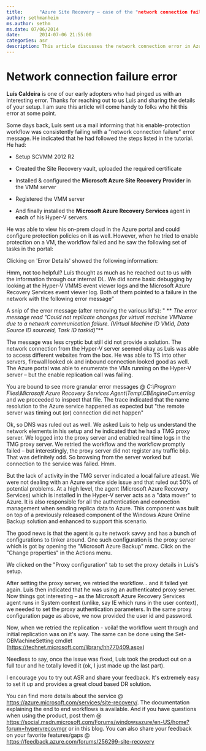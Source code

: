 ```yaml
---
title:      "Azure Site Recovery – case of the "network connection failure""
author: sethmanheim
ms.author: sethm
ms.date: 07/06/2014
date:       2014-07-06 21:55:00
categories: asr
description: This article discusses the network connection error in Azure Site Recovery.
---
```

# Network connection failure error

**Luís Caldeira** is one of our early adopters who had pinged us with an interesting error. Thanks for reaching out to us Luís and sharing the details of your setup. I am sure this article will come handy to folks who hit this error at some point.

Some days back, Luís sent us a mail informing that his enable-protection workflow was consistently failing with a "network connection failure" error message. He indicated that he had followed the steps listed in the tutorial. He had:

  * Setup SCVMM 2012 R2

  * Created the Site Recovery vault, uploaded the required certificate

  * Installed & configured the **Microsoft Azure Site Recovery Provider** in the VMM server

  * Registered the VMM server

  * And finally installed the **Microsoft Azure Recovery Services** agent in **each** of his Hyper-V servers.




He was able to view his on-prem cloud in the Azure portal and could configure protection policies on it as well. However, when he tried to enable protection on a VM, the workflow failed and he saw the following set of tasks in the portal:

<!--[![Tasks in the portal](https://msdnshared.blob.core.windows.net/media/TNBlogsFS/prod.evol.blogs.technet.com/CommunityServer.Blogs.Components.WeblogFiles/00/00/00/50/45/metablogapi/image_thumb_522E0D64.png)](https://msdnshared.blob.core.windows.net/media/TNBlogsFS/prod.evol.blogs.technet.com/CommunityServer.Blogs.Components.WeblogFiles/00/00/00/50/45/metablogapi/image_22DA0729.png)-->

Clicking on 'Error Details' showed the following information:

<!--[![Information after clicking Error Details](https://msdnshared.blob.core.windows.net/media/TNBlogsFS/prod.evol.blogs.technet.com/CommunityServer.Blogs.Components.WeblogFiles/00/00/00/50/45/metablogapi/image_thumb_3BFD1374.png)](https://msdnshared.blob.core.windows.net/media/TNBlogsFS/prod.evol.blogs.technet.com/CommunityServer.Blogs.Components.WeblogFiles/00/00/00/50/45/metablogapi/image_4EAF7C7A.png) -->

Hmm, not too helpful? Luís thought as much as he reached out to us with the information through our internal DL. We did some basic debugging by looking at the Hyper-V VMMS event viewer logs and the Microsoft Azure Recovery Services event viewer log. Both of them pointed to a failure in the network with the following error message"

<!--[![Error message](https://msdnshared.blob.core.windows.net/media/TNBlogsFS/prod.evol.blogs.technet.com/CommunityServer.Blogs.Components.WeblogFiles/00/00/00/50/45/metablogapi/image_thumb_2874D535.png)](https://msdnshared.blob.core.windows.net/media/TNBlogsFS/prod.evol.blogs.technet.com/CommunityServer.Blogs.Components.WeblogFiles/00/00/00/50/45/metablogapi/image_62618770.png)-->

A snip of the error message (after removing the various Id's): " ** _The error message read "Could not replicate changes for virtual machine VMName due to a network communication failure. (Virtual Machine ID VMid, Data Source ID sourceid, Task ID taskid)"_**

The message was less cryptic but still did not provide a solution. The network connection from the Hyper-V server seemed okay as Luis was able to access different websites from the box. He was able to TS into other servers, firewall looked ok and inbound connection looked good as well. The Azure portal was able to enumerate the VMs running on the Hyper-V server – but the enable replication call was failing. 

You are bound to see more granular error messages @ _C:\Program Files\Microsoft Azure Recovery Services Agent\Temp\CBEngineCurr.errlog_   and we proceeded to inspect that file. The trace indicated that the name resolution to the Azure service happened as expected but "the remote server was timing out (or) connection did not happen"

Ok, so DNS was ruled out as well. We asked Luis to help us understand the network elements in his setup and he indicated that he had a TMG proxy server. We logged into the proxy server and enabled real time logs in the TMG proxy server. We retried the workflow and the workflow promptly failed – but interestingly, the proxy server did not register any traffic blip. That was definitely odd. So browsing from the server worked but connection to the service was failed. Hmm.

But the lack of activity in the TMG server indicated a local failure atleast. We were not dealing with an Azure service side issue and that ruled out 50% of potential problems. At a high level, the agent (Microsoft Azure Recovery Services) which is installed in the Hyper-V server acts as a "data mover" to Azure. It is also responsible for all the authentication and connection management when sending replica data to Azure. This component was built on top of a previously released component of the Windows Azure Online Backup solution and enhanced to support this scenario.

The good news is that the agent is quite network savvy and has a bunch of configurations to tinker around. One such configuration is the proxy server which is got by opening the "Microsoft Azure Backup" mmc. Click on the "Change properties" in the Actions menu. 

<!--[![Change properties in the Actions menu](https://msdnshared.blob.core.windows.net/media/TNBlogsFS/prod.evol.blogs.technet.com/CommunityServer.Blogs.Components.WeblogFiles/00/00/00/50/45/metablogapi/image_thumb_2BABDE7F.png)](https://msdnshared.blob.core.windows.net/media/TNBlogsFS/prod.evol.blogs.technet.com/CommunityServer.Blogs.Components.WeblogFiles/00/00/00/50/45/metablogapi/image_3C244F7A.png)-->

We clicked on the "Proxy configuration" tab to set the proxy details in Luís's setup. 

<!--[![Proxy configuration tab](https://msdnshared.blob.core.windows.net/media/TNBlogsFS/prod.evol.blogs.technet.com/CommunityServer.Blogs.Components.WeblogFiles/00/00/00/50/45/metablogapi/image_thumb_780602D1.png)](https://msdnshared.blob.core.windows.net/media/TNBlogsFS/prod.evol.blogs.technet.com/CommunityServer.Blogs.Components.WeblogFiles/00/00/00/50/45/metablogapi/image_217A4412.png)-->

After setting the proxy server, we retried the workflow… and it failed yet again. Luis then indicated that he was using an authenticated proxy server. Now things got interesting – as the Microsoft Azure Recovery Services agent runs in System context (unlike, say IE which runs in the user context), we needed to set the proxy authentication parameters. In the same proxy configuration page as above, we now provided the user id and password. 

<!--[![User id and password](https://msdnshared.blob.core.windows.net/media/TNBlogsFS/prod.evol.blogs.technet.com/CommunityServer.Blogs.Components.WeblogFiles/00/00/00/50/45/metablogapi/image_thumb_126B174B.png)](https://msdnshared.blob.core.windows.net/media/TNBlogsFS/prod.evol.blogs.technet.com/CommunityServer.Blogs.Components.WeblogFiles/00/00/00/50/45/metablogapi/image_7EBB9D05.png)-->

Now, when we retried the replication - voila! the workflow went through and initial replication was on it's way. The same can be done using the Set-OBMachineSetting cmdlet (<https://technet.microsoft.com/library/hh770409.aspx>)

Needless to say, once the issue was fixed, Luís took the product out on a full tour and he totally loved it (ok, I just made up the last part). 

I encourage you to try out ASR and share your feedback. It's extremely easy to set it up and provides a great cloud based DR solution.

You can find more details about the service @ <https://azure.microsoft.com/services/site-recovery/>. The documentation explaining the end to end workflows is available. And if you have questions when using the product, post them @ <https://social.msdn.microsoft.com/Forums/windowsazure/en-US/home?forum=hypervrecovmgr> or in this blog. You can also share your feedback on your favorite features/gaps @ <https://feedback.azure.com/forums/256299-site-recovery>
